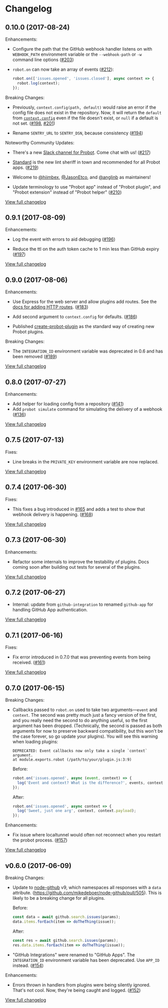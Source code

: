 # Changelog

## 0.10.0 (2017-08-24)

Enhancements:

- Configure the path that the GitHub webhook handler listens on with `WEBHOOK_PATH` environment variable or the `--webhook-path` or `-w` command line options ([#203](https://github.com/probot/probot/pull/203))

- `robot.on` can now take an array of events ([#212](https://github.com/probot/probot/pull/212)):

    ```js
    robot.on(['issues.opened', 'issues.closed'], async context => {
      robot.log(context);
    });
    ```

Breaking Changes:

- Previously, `context.config(path, default)` would raise an error if the config file does not exist in the repository. Now, it will return the `default` from [`context.config`](https://probot.github.io/api/latest/Context.html#config) even if the file doesn't exist, or `null` if a default is not set. ([#198](https://github.com/probot/probot/pull/198), [#201](https://github.com/probot/probot/pull/201))

- Rename `SENTRY_URL` to `SENTRY_DSN`, because consistency ([#194](https://github.com/probot/probot/pull/194))

Noteworthy Community Updates:

- There's a new [Slack channel for Probot](https://probot-slackin.herokuapp.com/). Come chat with us! ([#217](https://github.com/probot/probot/pull/216))

- [Standard](https://standardjs.com/) is the new lint sheriff in town and recommended for all Probot apps. ([#219](https://github.com/probot/probot/pull/219))

- Welcome to [@hiimbex](https://github.com/hiimbex), [@JasonEtco](https://github.com/JasonEtco), and [@anglinb](https://github.com/anglinb) as maintainers!

- Update terminology to use "Probot app" instead of "Probot plugin", and "Probot extension" instead of "Probot helper" ([#210](https://github.com/probot/probot/pull/210))

[View full changelog](https://github.com/probot/probot/compare/v0.9.1...v0.10.0)

## 0.9.1 (2017-08-09)

Enhancements:

- Log the event with errors to aid debugging ([#196](https://github.com/probot/probot/pull/196))

- Reduce the ttl on the auth token cache to 1 min less than GitHub expiry ([#197](https://github.com/probot/probot/pull/197))

[View full changelog](https://github.com/probot/probot/compare/v0.9.0...v0.9.1)

## 0.9.0 (2017-08-06)

Enhancements:

- Use Express for the web server and allow plugins add routes. See the [docs for adding HTTP routes](https://github.com/probot/probot/blob/master/docs/plugins.md#http-routes). ([#183](https://github.com/probot/probot/pull/183))

- Add second argument to `context.config` for defaults. ([#186](https://github.com/probot/probot/pull/186))

- Published [create-probot-plugin](https://github.com/probot/create-probot-plugin) as the standard way of creating new Probot plugins.

Breaking Changes:

- The `INTEGRATION_ID` environment variable was deprecated in 0.6 and has been removed ([#189](https://github.com/probot/probot/pull/189))

[View full changelog](https://github.com/probot/probot/compare/v0.8.0...v0.9.0)

## 0.8.0 (2017-07-27)

Enhancements:

- Add helper for loading config from a repository ([#141](https://github.com/probot/probot/pull/141))
- Add `probot simulate` command for simulating the delivery of a webhook ([#136](https://github.com/probot/probot/pull/136))

[View full changelog](https://github.com/probot/probot/compare/v0.7.5...v0.8.0)

## 0.7.5 (2017-07-13)

Fixes:

- Line breaks in the `PRIVATE_KEY` environment variable are now replaced.

[View full changelog](https://github.com/probot/probot/compare/v0.7.4...v0.7.5)

## 0.7.4 (2017-06-30)

Fixes:

- This fixes a bug introduced in [#165](https://github.com/probot/probot/pull/165) and adds a test to show that webhook delivery is happening. ([#168](https://github.com/probot/probot/pull/168))

[View full changelog](https://github.com/probot/probot/compare/v0.7.3...v0.7.4)

## 0.7.3 (2017-06-30)

Enhancements:

- Refactor some internals to improve the testability of plugins. Docs coming soon after building out tests for several of the plugins.

[View full changelog](https://github.com/probot/probot/compare/v0.7.2...v0.7.3)

## 0.7.2 (2017-06-27)

- Internal: update from `github-integration` to renamed `github-app` for handling GitHub App authentication.

[View full changelog](https://github.com/probot/probot/compare/v0.7.1...v0.7.2)

## 0.7.1 (2017-06-16)

Fixes:

- Fix error introduced in 0.7.0 that was preventing events from being received. ([#161](https://github.com/probot/probot/pull/161))

[View full changelog](https://github.com/probot/probot/compare/v0.7.0...v0.7.1)

## 0.7.0 (2017-06-15)

Breaking Changes:

- Callbacks passed to `robot.on` used to take two arguments—`event` and `context`. The second was pretty much just a fancy version of the first, and you really need the second to do anything useful, so the first argument has been dropped. (Technically, the second is passed as both arguments for now to preserve backward compatibility, but this won't be the case forever, so go update your plugins). You will see this warning when loading plugins:

    ```
    DEPRECATED: Event callbacks now only take a single `context` argument.
    at module.exports.robot (/path/to/your/plugin.js:3:9)
    ```

    Before:

    ```js
    robot.on('issues.opened', async (event, context) => {
      log('Event and context? What is the difference?', events, context);
    });
    ```

    After:

    ```js
    robot.on('issues.opened', async context => {
      log('Sweet, just one arg', context, context.payload);
    });
    ```

Enhancements:

- Fix issue where localtunnel would often not reconnect when you restart the probot process. ([#157](https://github.com/probot/probot/pull/157))


[View full changelog](https://github.com/probot/probot/compare/v0.6.0...v0.7.0)

## v0.6.0 (2017-06-09)

Breaking Changes:

- Update to [node-github](https://github.com/mikedeboer/node-github) v9, which namespaces all responses with a `data` attribute. (https://github.com/mikedeboer/node-github/pull/505). This is likely to be a breaking change for all plugins.

    Before:

    ```js
    const data = await github.search.issues(params);
    data.items.forEach(item => doTheThing(issue));
    ```

    After:

    ```js
    const res = await github.search.issues(params);
    res.data.items.forEach(item => doTheThing(issue));
    ```

- "GitHub Integrations" were renamed to "GitHub Apps". The `INTEGRATION_ID` environment variable has been deprecated. Use `APP_ID` instead. ([#154](https://github.com/probot/probot/pull/154))

Enhancements:

- Errors thrown in handlers from plugins were being silently ignored. That's not cool. Now, they're being caught and logged.
 ([#152](https://github.com/probot/probot/pull/152))

[View full changelog](https://github.com/probot/probot/compare/v0.5.0...v0.6.0)

